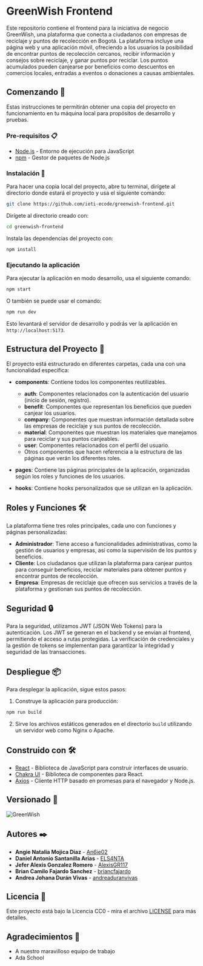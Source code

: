 # GreenWish Frontend

Este repositorio contiene el frontend para la iniciativa de negocio GreenWish, una plataforma que conecta a ciudadanos con empresas de reciclaje y puntos de recolección en Bogotá. La plataforma incluye una página web y una aplicación móvil, ofreciendo a los usuarios la posibilidad de encontrar puntos de recolección cercanos, recibir información y consejos sobre reciclaje, y ganar puntos por reciclar. Los puntos acumulados pueden canjearse por beneficios como descuentos en comercios locales, entradas a eventos o donaciones a causas ambientales.

## Comenzando 🚀

Estas instrucciones te permitirán obtener una copia del proyecto en funcionamiento en tu máquina local para propósitos de desarrollo y pruebas.

### Pre-requisitos 📋

- [Node.js](https://nodejs.org/) - Entorno de ejecución para JavaScript
- [npm](https://www.npmjs.com/) - Gestor de paquetes de Node.js

### Instalación 🔧

Para hacer una copia local del proyecto, abre tu terminal, dirígete al directorio donde estará el proyecto y usa el siguiente comando:
```bash
git clone https://github.com/ieti-ecode/greenwish-frontend.git
```

Dirígete al directorio creado con:
```bash
cd greenwish-frontend
```

Instala las dependencias del proyecto con:
```bash
npm install
```

### Ejecutando la aplicación

Para ejecutar la aplicación en modo desarrollo, usa el siguiente comando:
```bash
npm start
```

O también se puede usar el comando:
```bash
npm run dev
```

Esto levantará el servidor de desarrollo y podrás ver la aplicación en `http://localhost:5173`.

## Estructura del Proyecto 📁

El proyecto está estructurado en diferentes carpetas, cada una con una funcionalidad específica:

- **components**: Contiene todos los componentes reutilizables.
  - **auth**: Componentes relacionados con la autenticación del usuario (inicio de sesión, registro).
  - **benefit**: Componentes que representan los beneficios que pueden canjear los usuarios.
  - **company**: Componentes que muestran información detallada sobre las empresas de reciclaje y sus puntos de recolección.
  - **material**: Componentes que muestran los materiales que manejamos para reciclar y sus puntos canjeables.
  - **user**: Componentes relacionados con el perfil del usuario.
  - Otros componentes que hacen referencia a la estructura de las páginas que verán los diferentes roles.

- **pages**: Contiene las páginas principales de la aplicación, organizadas según los roles y funciones de los usuarios.
- **hooks**: Contiene hooks personalizados que se utilizan en la aplicación.

## Roles y Funciones 🛠️

La plataforma tiene tres roles principales, cada uno con funciones y páginas personalizadas:

- **Administrador**: Tiene acceso a funcionalidades administrativas, como la gestión de usuarios y empresas, así como la supervisión de los puntos y beneficios.
- **Cliente**: Los ciudadanos que utilizan la plataforma para canjear puntos para conseguir beneficios, reciclar materiales para obtener puntos y encontrar puntos de recolección.
- **Empresa**: Empresas de reciclaje que ofrecen sus servicios a través de la plataforma y gestionan sus puntos de recolección.

## Seguridad 🔒

Para la seguridad, utilizamos JWT (JSON Web Tokens) para la autenticación. Los JWT se generan en el backend y se envían al frontend, permitiendo el acceso a rutas protegidas. La verificación de credenciales y la gestión de tokens se implementan para garantizar la integridad y seguridad de las transacciones.

## Despliegue 📦

Para desplegar la aplicación, sigue estos pasos:

1. Construye la aplicación para producción:
```bash
npm run build
```
2. Sirve los archivos estáticos generados en el directorio `build` utilizando un servidor web como Nginx o Apache.

## Construido con 🛠️

- [React](https://reactjs.org/) - Biblioteca de JavaScript para construir interfaces de usuario.
- [Chakra UI](https://chakra-ui.com/) - Biblioteca de componentes para React.
- [Axios](https://axios-http.com/) - Cliente HTTP basado en promesas para el navegador y Node.js.

## Versionado 📌

![GreenWish](https://img.shields.io/badge/GreenWish_Frontend-v1.0.0-blue)

## Autores ✒️

* **Angie Natalia Mojica Diaz** - [An6ie02](https://github.com/An6ie02)
* **Daniel Antonio Santanilla Arias** - [ELS4NTA](https://github.com/ELS4NTA)
* **Jefer Alexis Gonzalez Romero** - [AlexisGR117](https://github.com/AlexisGR117)
* **Brian Camilo Fajardo Sanchez** - [briancfajardo](https://github.com/briancfajardo)
* **Andrea Johana Durán Vivas** - [andreaduranvivas](https://github.com/andreaduranvivas)

## Licencia 📄

Este proyecto está bajo la Licencia CC0 - mira el archivo [LICENSE](LICENSE) para más detalles.

## Agradecimientos 🎁

* A nuestro maravilloso equipo de trabajo
* Ada School
